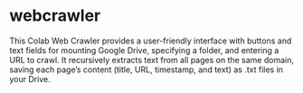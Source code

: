 # webcrawler
This Colab Web Crawler provides a user-friendly interface with buttons and text fields for mounting Google Drive, specifying a folder, and entering a URL to crawl. It recursively extracts text from all pages on the same domain, saving each page’s content (title, URL, timestamp, and text) as .txt files in your Drive. 
